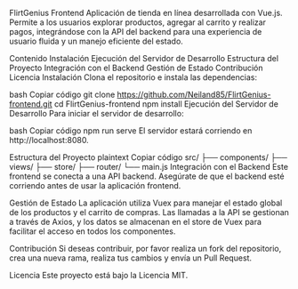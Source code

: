 FlirtGenius Frontend
Aplicación de tienda en línea desarrollada con Vue.js. Permite a los usuarios explorar productos, agregar al carrito y realizar pagos, integrándose con la API del backend para una experiencia de usuario fluida y un manejo eficiente del estado.

Contenido
Instalación
Ejecución del Servidor de Desarrollo
Estructura del Proyecto
Integración con el Backend
Gestión de Estado
Contribución
Licencia
Instalación
Clona el repositorio e instala las dependencias:

bash
Copiar código
git clone https://github.com/Neiland85/FlirtGenius-frontend.git
cd FlirtGenius-frontend
npm install
Ejecución del Servidor de Desarrollo
Para iniciar el servidor de desarrollo:

bash
Copiar código
npm run serve
El servidor estará corriendo en http://localhost:8080.

Estructura del Proyecto
plaintext
Copiar código
src/
├── components/
├── views/
├── store/
├── router/
└── main.js
Integración con el Backend
Este frontend se conecta a una API backend. Asegúrate de que el backend esté corriendo antes de usar la aplicación frontend.

Gestión de Estado
La aplicación utiliza Vuex para manejar el estado global de los productos y el carrito de compras. Las llamadas a la API se gestionan a través de Axios, y los datos se almacenan en el store de Vuex para facilitar el acceso en todos los componentes.

Contribución
Si deseas contribuir, por favor realiza un fork del repositorio, crea una nueva rama, realiza tus cambios y envía un Pull Request.

Licencia
Este proyecto está bajo la Licencia MIT.
